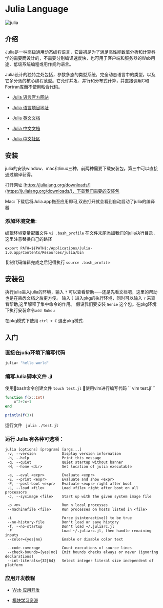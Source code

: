 # Julia Language 

![julia](https://julialang.org/v2/img/logo.svg)

## 介绍

Julia是一种高级通用动态编程语言，它最初是为了满足高性能数值分析和计算科学的需要而设计的，不需要分别编译速度快，也可用于客户端和服务器的Web用途、低级系统编程或用作规约语言。

Julia设计的独特之处包括，参数多态的类型系统，完全动态语言中的类型，以及它多分派的核心编程范型。它允许并发、并行和分布式计算，并直接调用C和Fortran库而不使用粘合代码。

- [Julia 语言官方网站](https://julialang.org/)

- [Julia 语言项目地址](https://github.com/JuliaLang)

- [Julia 英文文档](https://docs.julialang.org/en/v1/)

- [Julia 中文文档](https://juliacn.github.io/JuliaZH.jl/latest/)

- [Julia 中文社区](http://www.juliacn.com/)

## 安装

julia的安装window、mac和linux三种，前两种需要下载安装包，第三中可以直接通过编译获得。

打开网址 [https://julialang.org/downloads/](https://julialang.org/downloads/)，下载我们需要的安装包

Mac: 下载后将Julia.app拖至应用即可,双击打开就会看到自动启动了julia的编译器

### 添加环境变量:

编辑环境变量配置文件 ``vi .bash_profile``
在文件末尾添加我们的julia执行目录，这里注意替换自己的路径
```shell
export PATH=${PATH}:/Applications/Julia-1.0.app/Contents/Resources/julia/bin
```
复制代码编辑完成之后记得执行 ``source .bash_profile``

## 安装包

执行julia进入julia的环境，输入 ``?`` 可以查看帮助----还是先看文档吧，这里的帮助也是在熟悉文档之后更方便。
输入 ``]`` 进入pkg的执行环境，同时可以输入 ``?`` 来查看帮助,这里解释了集中命令的作用。
假设我们要安装 ``Genie`` 这个包。在pkg环境下执行安装命令``add Bukdu``

在pkg模式下使用 ``ctrl + C`` 退出pkg械式. 

## 入门

### 直接在julia环境下编写代码

```julia
julia> "hello world"
```

### 编写Julia脚本文件 .jl

使用bash命令创建文件 ``touch test.jl``
使用vim进行编写代码 `` vim test.jl```

```julia
function f(x::Int)
    x^2+2x+1
end

println(f(3))
```

运行文件 `` julia ./test.jl``

### 运行 Julia 有各种可选项：

```bash
julia [options] [program] [args...]
 -v, --version            Display version information
 -h, --help               Print this message
 -q, --quiet              Quiet startup without banner
 -H, --home <dir>         Set location of julia executable

 -e, --eval <expr>        Evaluate <expr>
 -E, --print <expr>       Evaluate and show <expr>
 -P, --post-boot <expr>   Evaluate <expr> right after boot
 -L, --load <file>        Load <file> right after boot on all processors
 -J, --sysimage <file>    Start up with the given system image file

 -p <n>                   Run n local processes
 --machinefile <file>     Run processes on hosts listed in <file>

 -i                       Force isinteractive() to be true
 --no-history-file        Don't load or save history
 -f, --no-startup         Don't load ~/.juliarc.jl
 -F                       Load ~/.juliarc.jl, then handle remaining inputs
 --color={yes|no}         Enable or disable color text

 --code-coverage          Count executions of source lines
 --check-bounds={yes|no}  Emit bounds checks always or never (ignoring declarations)
 --int-literals={32|64}   Select integer literal size independent of platform
 ```

 ### 应用开发教程

 - [Web 应用开发](https://github.com/shaipe/JuliaTutorial/blob/master/tutorial/web.md)

 - [模块学习资源](https://github.com/svaksha/Julia.jl)
